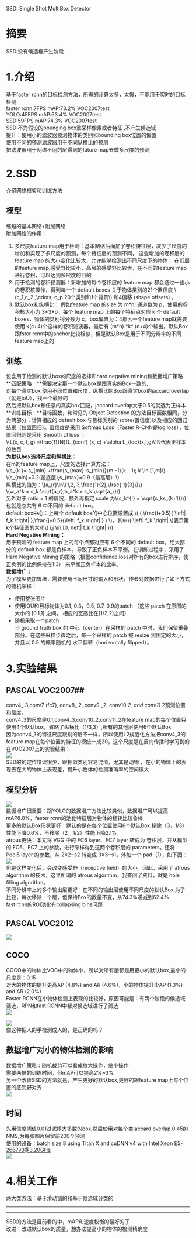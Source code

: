 SSD: Single Shot MultiBox Detector  
# 摘要 #
SSD:没有候选框产生阶段  
# 1.介绍 #
基于faster rcnn的目标检测方法，所需的计算太多，太慢，不能用于实时的目标检测  
faster rcnn:7FPS  mAP:73.2%  VOC2007test  
YOLO:45FPS mAP:63.4%  VOC2007test  
SSD:59FPS  mAP:74.3% VOC2007test  
SSD:不为假设的bounging box重采样像素或者特征  ,不产生候选域  
提升：使用小的滤波器预测物体的类别和bounding box位置的偏置  
     使用不同的预测滤波器用于不同纵横比的预测  
	 把滤波器用于网络不同的层得到的fature map去做多尺度的预测  
# 2.SSD #
介绍网络框架和训练方法  
## 模型 ##
缩短的基本网络+附加网络  
附加网络的作用：  
1. 多尺度feature map用于检测：基本网络后面加了卷积特征层，减少了尺度的增加和实现了多尺度的预测，每个特征层的预测不同， 这些增加的卷积层的 feature map 的大小变化比较大，允许能够检测出不同尺度下的物体： 在低层的feature map,感受野比较小，高层的感受野比较大，在不同的feature map进行卷积，可以达到多尺度的目的  
2. 用于检测的卷积预测器：新增加的每个卷积层的 feature map 都会通过一些小的卷积核操作，得到每一个 default boxes 关于物体类别的21个置信度 \\(c\_1,c\_2 ,\cdots, c\_p 20个类别和1个背景\\) 和4偏移 (shape offsets) 。  
3. 默认box和纵横比： 假如feature map 的size 为 m\*n, 通道数为 p，使用的卷积核大小为 3\*3\*p。每个 feature map 上的每个特征点对应 k 个 default boxes，物体的类别得分数为 c，box偏置为：4那么一个feature map就需要使用 k(c+4)个这样的卷积滤波器，最后有 (m\*n) \*k\* (c+4)个输出。默认Box跟fster rcnn中的anchor比较相似，但是默认Box是用于不同分辨率的不同feature map上的  

## 训练 ##
包含用于检测的默认box的尺度的选择和hard negative mining和数据增广策略  
**匹配策略：**需要决定那一个默认box是跟真实的Box一致的,  
对每个真实box,使用不同位置和尺度，纵横比的Box跟真实box的jaccard overlap（就是IoU），找一个最好的    
然后把默认box和任意的真实box匹配，jaccard overlap大于0.5的就选为正样本  
**训练目标：**目标函数，和常见的 Object Detection 的方法目标函数相同，分为两部分：计算相应的 default box 与目标类别的 score(置信度)以及相应的回归结果（位置回归）。置信度是采用 Softmax Loss（Faster R-CNN是log loss），位置回归则是采用 Smooth L1 loss ：  
\\(L(x, c, l, g) =\frac{1}{N}(L\_{conf} (x, c) +\alpha L\_{loc}(x,l,g)\\)N代表正样本的数目    
**为默认box选择尺度和纵横比：**  
在m的feature map上，尺度的选择计算方法：  
\\(s\_{k }= s\_{min} +\frac{s\_{max}-s\_{min}}{m -1}(k - 1); k \in [1,m]\\)  
\\(s\_{min}=0.2(最底层),s\_{max}=0.9（最高层）\\)   
纵横比的值为：\\(a\_{r}\in\\{1,2, 3,\frac{1}{2},\frac{ 1}{3}\\}\\)    
\\(w\_a^k = s\_k \sqrt{a\_r},h\_a^k = s\_k \sqrt{a\_r}\\)  
另外对于 ratio = 1 的情况，额外再指定 scale 为\\(s\_k^{'} = \sqrt{s\_ks\_{k+1}}\\) 也就是总共有 6 中不同的 default box。  
default box中心：上每个 default box的中心位置设置成 \\( ( \frac{i+0.5}{  \left| f_k \right| },\frac{j+0.5}{\left| f\_k \right| }  ) \\)，其中\\( \left| f\_k \right| \\)表示第k个特征图的大小\\( i,j \in [0, \left| f\_k \right| )\\)  
**Hard Negative Mining：**  
用于预测的 feature map 上的每个点都对应有 6 个不同的 default box，绝大部分的 default box 都是负样本，导致了正负样本不平衡。在训练过程中，采用了 Hard Negative Mining 的策略（根据confidence loss对所有的box进行排序，使正负例的比例保持在1:3） 来平衡正负样本的比率。   
**数据增广：**  
为了模型更加鲁棒，需要使用不同尺寸的输入和形状，作者对数据进行了如下方式的随机采样：  


- 使用整张图片  
- 使用IOU和目标物体为0.1, 0.3，0.5, 0.7, 0.9的patch （这些 patch 在原图的大小的 [0.1,1] 之间， 相应的宽高比在[1/2,2]之间）
- 随机采取一个patch  
当 ground truth box 的 中心（center）在采样的 patch 中时，我们保留重叠部分。在这些采样步骤之后，每一个采样的 patch 被 resize 到固定的大小，并且以 0.5 的概率随机的 水平翻转（horizontally flipped）。  
# 3.实验结果 #
## PASCAL VOC2007##
conv4_ 3,conv7 (fc7), conv8_ 2, conv9 _2, conv10 _2, and conv11_ 2预测位置和信度。  
conv4_3的尺度是0.1,conv4_3,conv10_2,conv11_2在feature map的每个位置只使用4个默认box，省略了纵横比（1/3,3）,所有的其他层使用6个默认Box    
因为conv4_3的特征尺度跟别的层不一样，所以使用L2规范化方法把conv4_3的feature map在每个位置的特征的模统一成20，这个尺度是在反向传播时学习到的  
在VOC2007上的实验结果：  
   ![](https://i.imgur.com/fQZPAhQ.png)                                                                                                                                                                 
  SSD的的定位错误很少，跟相似类别容易混淆，尤其是动物 ，在小的物体上的表现去在大的物体上表现差，提升小物体的检测准确率的空间很大   
## 模型分析 ##
![](https://i.imgur.com/kgLE9mk.png)  
数据增广很重要：跟YOLO的数据增广方法比较类似，数据增广可以提高mAP8.8%，faster rcnn的池化特征层对物体的翻转比较鲁棒  
更多的默认Box形状更好：默认的是在每个位置使用6个默认Box,移除（3，1/3）性能下降0.6%，再移除（2，1/2）性能下降2.1%  
atrous更快：本文将 VGG 中的 FC6 layer、FC7 layer 转成为 卷积层，并从模型的 FC6、FC7 上的参数，进行采样得到这两个卷积层的 parameters。还将 Pool5 layer 的参数，从 2×2−s2 转变成 3×3−s1，外加一个 pad（1），如下图：   
![](https://i.imgur.com/AmeZNoI.png)  
但是这样变化后，会改变感受野（receptive field）的大小。因此，采用了 atrous algorithm 的技术，这里所谓的 atrous algorithm，我查阅了资料，就是 hole filling algorithm。  
不同分辨率上的多个输出层更好：在不同的输出层使用不同尺度的默认Box,为了比较，每次移除一个层，但保持Box的数量不变，从74.3%递减到62.4%  
fast rcnn的ROI池化有collapsing bins问题
## PASCAL VOC2012 ##
![](https://i.imgur.com/YGixejS.png)  
## COCO ##
COCO中的物体比VOC中的物体小，所以对所有层都是用更小的默认box,最小的尺度是：0.15  
对大的物体的提升更高AP (4.8%) and AR (4.6%)，小的物体提升少AP (1.3%) and AR (2.0%)  
Faster RCNN在小物体检测上表现的比较好，原因可能是：有两个阶段的候选域筛选，RPN和fast RCNN中都对候选域进行了筛选  
![](https://i.imgur.com/4qtQxOu.png)

![](https://i.imgur.com/auxtT8K.png)  
像这种把人的手检测成人的，是正确的吗？
## 数据增广对小的物体检测的影响 ##
数据增广策略：随机裁剪可以看成放大操作，缩小操作  
需要两倍的训练时间，但mAP可以提高2%~3%  
另一个改善SSD的方法就是，产生更好的默认box,更好的跟feature map上每个位置的感受野对齐  
![](https://i.imgur.com/q75YdMJ.png)  
## 时间 ##
先用信度阈值0.01过滤掉大多数的box,然后使用对每个类jaccard overlap 0.45的NMS,为每张图片保留前200个预测  
使用的设备：batch size 8 using Titan X and cuDNN v4 with Intel Xeon E5-2667v3@3.20GHz  
![](https://i.imgur.com/NxLzcfr.png)  
# 4.相关工作 #
两大类方法：基于滑动窗的和基于候选域分类的 


----------


----------
  
SSD的方法是目前看的中，mAP和速度权衡的最好的了  
改进：改进默认box的质量，想办法提高小的物体的检测精确度
